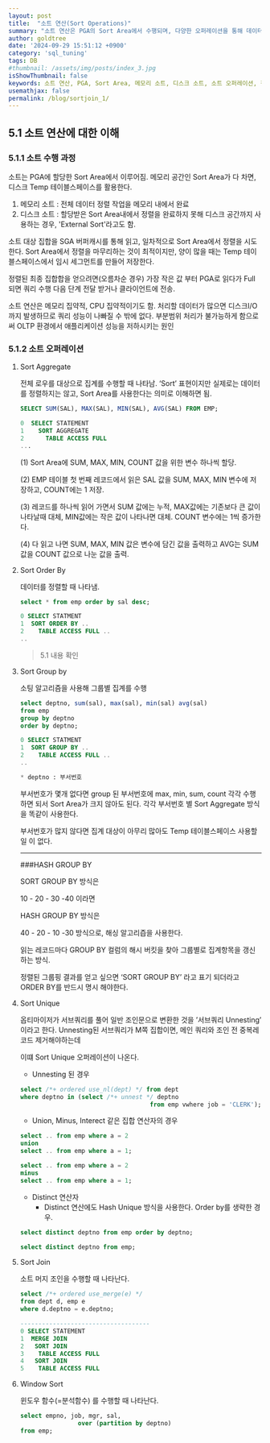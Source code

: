```yaml
---
layout: post
title:  "소트 연산(Sort Operations)"
summary: "소트 연산은 PGA의 Sort Area에서 수행되며, 다양한 오퍼레이션을 통해 데이터를 정렬하거나 집계한다."
author: goldtree
date: '2024-09-29 15:51:12 +0900'
category: 'sql_tuning'
tags: DB
#thumbnail: /assets/img/posts/index_3.jpg
isShowThumbnail: false
keywords: 소트 연산, PGA, Sort Area, 메모리 소트, 디스크 소트, 소트 오퍼레이션, 집계, 정렬
usemathjax: false
permalink: /blog/sortjoin_1/
---
```


## 5.1 소트 연산에 대한 이해

### 5.1.1 소트 수행 과정

소트는 PGA에 할당한 Sort Area에서 이루어짐. 메모리 공간인 Sort Area가 다 차면, 디스크 Temp 테이블스페이스를 활용한다.

1. 메모리 소트 : 전체 데이터 정렬 작업을 메모리 내에서 완료
2. 디스크 소트 : 할당받은 Sort Area내에서 정렬을 완료하지 못해 디스크 공간까지 사용하는 경우, 'External Sort'라고도 함.

소트 대상 집합을 SGA 버퍼캐시를 통해 읽고, 일차적으로 Sort Area에서 정렬을 시도한다. Sort Area에서 정렬을 마무리하는 것이 최적이지만, 양이 많을 때는 Temp 테이블스페이스에서 임시 세그먼트를 만들어 저장한다. 

정렬된 최종 집합합을 얻으려면(오름차순 경우) 가장 작은 값 부터 PGA로 읽다가 Full 되면 쿼리 수행 다음 단계 전달 받거나 클라이언트에 전송.

소트 연산은 메모리 집약적, CPU 집약적이기도 함. 처리할 데이터가 많으면 디스크I/O 까지 발생하므로 쿼리 성능이 나빠질 수 밖에 없다. 부분범위 처리가 불가능하게 함으로써 OLTP 환경에서 애플리케이션 성능을 저하시키는 원인

### 5.1.2 소트 오퍼레이션

1. Sort Aggregate
    
    전체 로우를 대상으로 집계를 수행할 때 나타남. ‘Sort’ 표현이지만 실제로는 데이터를 정렬하지는 않고, Sort Area를 사용한다는 의미로 이해하면 됨.
    
    ```sql
    SELECT SUM(SAL), MAX(SAL), MIN(SAL), AVG(SAL) FROM EMP;
    
    0  SELECT STATEMENT
    1    SORT AGGREGATE
    2      TABLE ACCESS FULL
    ...
    ```
    
    (1) Sort Area에 SUM, MAX, MIN, COUNT 값을 위한 변수 하나씩 할당.
    
    (2) EMP 테이블 첫 번째 레코드에서 읽은 SAL 값을 SUM, MAX, MIN 변수에 저장하고, COUNT에는 1 저장.
    
    (3) 레코드를 하나씩 읽어 가면서 SUM 값에는 누적, MAX값에는 기존보다 큰 값이 나타날때 대체, MIN값에는 작은 값이 나타나면 대체. COUNT 변수에는 1씩 증가한다.
    
    (4) 다 읽고 나면 SUM, MAX, MIN 값은 변수에 담긴 값을 출력하고 AVG는 SUM 값을 COUNT 값으로 나눈 값을 출력.
    
2. Sort Order By
    
    데이터를 정렬할 때 나타냄. 
    
    ```sql
    select * from emp order by sal desc;
    
    0 SELECT STATMENT 
    1  SORT ORDER BY ..
    2    TABLE ACCESS FULL ..
    ..
    ```
    
    > 5.1 내용 확인
    > 
    
3. Sort Group by 
    
    소팅 알고리즘을 사용해 그룹별 집계를 수행
    
    ```sql
    select deptno, sum(sal), max(sal), min(sal) avg(sal)
    from emp
    group by deptno
    order by deptno;
    
    0 SELECT STATMENT 
    1  SORT GROUP BY ..
    2    TABLE ACCESS FULL ..
    ..
    
    * deptno : 부서번호
    ```
    
    부서번호가 몇개 없다면 group 된 부서번호에 max, min, sum, count 각각 수행하면 되서 Sort Area가 크지 않아도 된다. 각각 부서번호 별 Sort Aggregate 방식을 똑같이 사용한다.
    
    부서번호가 많지 않다면 집계 대상이 아무리 많아도 Temp 테이블스페이스 사용할 일 이 없다.
    
    ---
    
    ###HASH GROUP BY
    
    SORT GROUP BY 방식은 
    
    10 - 20 - 30 -40 이라면
    
    HASH GROUP BY 방식은
    
    40 - 20 - 10 -30 방식으로, 해싱 알고리즙을 사용한다.
    
    읽는 레코드마다 GROUP BY 컬럼의 해시 버킷을 찾아 그룹별로 집계항목을 갱신하는 방식.
    
    정렬된 그룹핑 결과를 얻고 싶으면 ‘SORT GROUP BY’ 라고 표기 되더라고 ORDER BY를 반드시 명시 해야한다.
    
4. Sort Unique
    
    옵티마이저가 서브쿼리를 풀어 일반 조인문으로 변환한 것을 ’서브쿼리 Unnesting’ 이라고 한다. Unnesting된 서브쿼리가 M쪽 집합이면, 메인 쿼리와 조인 전 중복레코드 제거해야하는데
    
    이떄 Sort Unique 오퍼레이션이 나온다.
    
    - Unnesting 된 경우
    
    ```sql
    select /*+ ordered use_nl(dept) */ from dept
    where deptno in (select /*+ unnest */ deptno
    									from emp vwhere job = 'CLERK');
    ```
    
    - Union, Minus, Interect 같은 집합 연산자의 경우
    
    ```sql
    select .. from emp where a = 2
    union 
    select .. from emp where a = 1;
    
    select .. from emp where a = 2
    minus
    select .. from emp where a = 1;
    ```
    
    - Distinct 연산자
        - Distinct 연산에도 Hash Unique 방식을 사용한다. Order by를 생략한 경우.
    
    ```sql
    select distinct deptno from emp order by deptno;
    
    select distinct deptno from emp;
    ```
    

1. Sort Join
    
    소트 머지 조인을 수행할 때 나타난다.
    
    ```sql
    select /*+ ordered use_merge(e) */
    from dept d, emp e
    where d.deptno = e.deptno;
    
    ------------------------------------
    0 SELECT STATEMENT
    1  MERGE JOIN
    2   SORT JOIN
    3    TABLE ACCESS FULL
    4   SORT JOIN
    5    TABLE ACCESS FULL
    ```
    

2. Window Sort
    
    윈도우  함수(=분석함수) 를 수행할 때 나타난다.
    
    ```sql
    select empno, job, mgr, sal,
    				over (partition by deptno)
    from emp;
    ```
    
